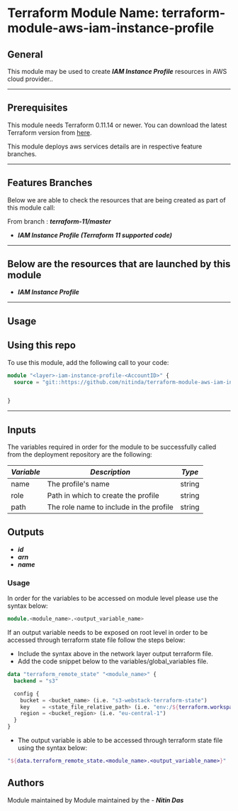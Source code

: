 # Terraform Module Name: terraform-module-aws-iam-instance-profile


## General

This module may be used to create **_IAM Instance Profile_** resources in AWS cloud provider..



---


## Prerequisites

This module needs Terraform 0.11.14 or newer.
You can download the latest Terraform version from [here](https://www.terraform.io/downloads.html).

This module deploys aws services details are in respective feature branches.

---

## Features Branches

Below we are able to check the resources that are being created as part of this module call:

From branch : **_terraform-11/master_**

* **_IAM Instance Profile (Terraform 11 supported code)_**


---

## Below are the resources that are launched by this module

* **_IAM Instance Profile_**


---

## Usage

## Using this repo

To use this module, add the following call to your code:

```tf
module "<layer>-iam-instance-profile-<AccountID>" {
  source = "git::https://github.com/nitinda/terraform-module-aws-iam-instance-profile.git?ref=terraform-11/master"


}
```


---

## Inputs

The variables required in order for the module to be successfully called from the deployment repository are the following:


|         **_Variable_**          |           **_Description_**             |   **_Type_**   |
|---------------------------------|-----------------------------------------|----------------|
| name                            | The profile's name                      | string         |
| role                            | Path in which to create the profile     | string         |
| path                            | The role name to include in the profile | string         |




## Outputs

* **_id_**
* **_arn_**
* **_name_**



### Usage
In order for the variables to be accessed on module level please use the syntax below:

```tf
module.<module_name>.<output_variable_name>
```

If an output variable needs to be exposed on root level in order to be accessed through terraform state file follow the steps below:

- Include the syntax above in the network layer output terraform file.
- Add the code snippet below to the variables/global_variables file.

```tf
data "terraform_remote_state" "<module_name>" {
  backend = "s3"

  config {
    bucket = <bucket_name> (i.e. "s3-webstack-terraform-state")
    key    = <state_file_relative_path> (i.e. "env:/${terraform.workspace}/4_Networking/terraform.tfstate")
    region = <bucket_region> (i.e. "eu-central-1")
  }
}
```

- The output variable is able to be accessed through terraform state file using the syntax below:

```tf
"${data.terraform_remote_state.<module_name>.<output_variable_name>}"
```

## Authors
Module maintained by Module maintained by the - **_Nitin Das_**